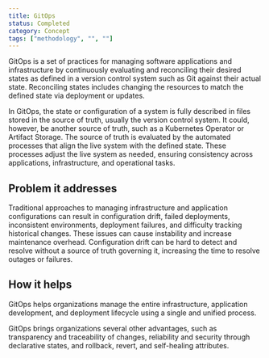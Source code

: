 ```yaml
---
title: GitOps
status: Completed
category: Concept
tags: ["methodology", "", ""]
---
```


GitOps is a set of practices for managing software applications and infrastructure by continuously evaluating and reconciling their desired states as defined in a version control system such as Git against their actual state. Reconciling states includes changing the resources to match the defined state via deployment or updates.

In GitOps, the state or configuration of a system is fully described in files stored in the source of truth, usually the version control system. It could, however, be another source of truth, such as a Kubernetes Operator or Artifact Storage.
The source of truth is evaluated by the automated processes that align the live system with the defined state. These processes adjust the live system as needed, ensuring consistency across applications, infrastructure, and operational tasks.

## Problem it addresses

Traditional approaches to managing infrastructure and application configurations can result in configuration drift, failed deployments, inconsistent environments, deployment failures, and difficulty tracking historical changes.
These issues can cause instability and increase maintenance overhead.
Configuration drift can be hard to detect and resolve without a source of truth governing it, increasing the time to resolve outages or failures. 

## How it helps

GitOps helps organizations manage the entire infrastructure, application development, and deployment lifecycle using a single and unified process.

GitOps brings organizations several other advantages, such as transparency and traceability of changes, reliability and security through declarative states, and rollback, revert, and self-healing attributes.

